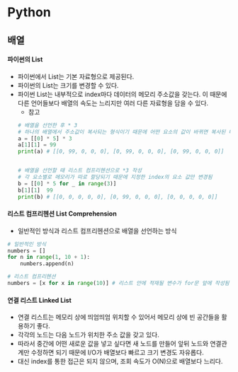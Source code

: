 # Python


## 배열


#### 파이썬의 List
- 파이썬에서 List는 기본 자료형으로 제공된다.
- 파이썬의 List는 크기를 변경할 수 있다.
- 파이썬 List는 내부적으로 index마다 데이터의 메모리 주소값을 갖는다. 이 때문에 다른 언어들보다 배열의 속도는 느리지만 여러 다른 자료형을 담을 수 있다.
    - 참고
    ``` python
    # 배열을 선언한 후 * 3
    # 하나의 배열에서 주소값이 복사되는 형식이기 때문에 어떤 요소의 값이 바뀌면 복사된 배열에도 그대로 반영됨
    a = [[0] * 5] * 3
    a[1][1] = 99
    print(a) # [[0, 99, 0, 0, 0], [0, 99, 0, 0, 0], [0, 99, 0, 0, 0]]


    # 배열을 선언할 때 리스트 컴프리헨션으로 *3 작성
    # 각 요소별로 메모리가 따로 할당되기 때문에 지정한 index의 요소 값만 변경됨
    b = [[0] * 5 for _ in range(3)]
    b[1][1]  99
    print(b) # [[0, 0, 0, 0, 0], [0, 99, 0, 0, 0], [0, 0, 0, 0, 0]]

    ```

#### 리스트 컴프리헨션 List Comprehension
- 일반적인 방식과 리스트 컴프리헨션으로 배열을 선언하는 방식
``` python
# 일반적인 방식
numbers = []
for n in range(1, 10 + 1):
    numbers.append(n)

# 리스트 컴프리헨션
numbers = [x for x in range(10)] # 리스트 안에 적재될 변수가 for문 앞에 작성됨
```


#### 연결 리스트 Linked List
- 연결 리스트는 메모리 상에 띄엄띄엄 위치할 수 있어서 메모리 상에 빈 공간들을 활용하기 좋다.
- 각각의 노드는 다음 노드가 위치한 주소 값을 갖고 있다.
- 따라서 중간에 어떤 새로운 값을 넣고 싶다면 새 노드를 만들어 앞뒤 노드와 연결관계만 수정하면 되기 때문에 I/O가 배열보다 빠르고 크기 변경도 자유롭다.
- 대신 index를 통한 접근은 되지 않으며, 조회 속도가 O(N)으로 배열보다 느리다.


